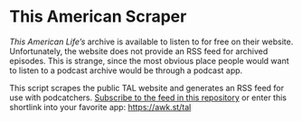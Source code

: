 # This American Scraper

_This American Life’s_ archive is available to listen to for free on their
website. Unfortunately, the website does not provide an RSS feed for archived
episodes. This is strange, since the most obvious place people would want to
listen to a podcast archive would be through a podcast app.

This script scrapes the public TAL website and generates an RSS feed for use
with podcatchers. [Subscribe to the feed in this repository][4] or enter this
shortlink into your favorite app: https://awk.st/tal

[1]: https://www.thisamericanlife.org/
[2]: https://itunes.apple.com/us/app/this-american-life/id348530331
[3]: https://play.google.com/store/apps/details?id=org.prx.talbot
[4]: https://raw.githubusercontent.com/awkspace/this-american-scraper/master/feed.xml

